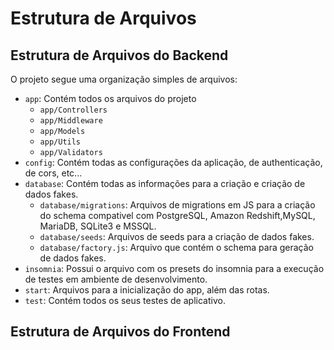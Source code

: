 # Estrutura de Arquivos

## Estrutura de Arquivos do Backend

O projeto segue uma organização simples de arquivos:

- ```app```: Contém todos os arquivos do projeto
    - ```app/Controllers```
    - ```app/Middleware```
    - ```app/Models```
    - ```app/Utils```
    - ```app/Validators```
- ```config```: Contém todas as configurações da aplicação, de authenticação, de cors, etc...
- ```database```: Contém todas as informações para a criação e criação de dados fakes.
    - ```database/migrations```: Arquivos de migrations em JS para a criação do schema compativel com PostgreSQL, Amazon Redshift,MySQL, MariaDB, SQLite3 e MSSQL.
    - ```database/seeds```: Arquivos de seeds para a criação de dados fakes.
    - ```database/factory.js```: Arquivo que contém o schema para geração de dados fakes.
- ```insomnia```: Possui o arquivo com os presets do insomnia para a execução de testes em ambiente de desenvolvimento.
- ```start```: Arquivos para a inicialização do app, além das rotas.
- ```test```: Contém todos os seus testes de aplicativo.



## Estrutura de Arquivos do Frontend